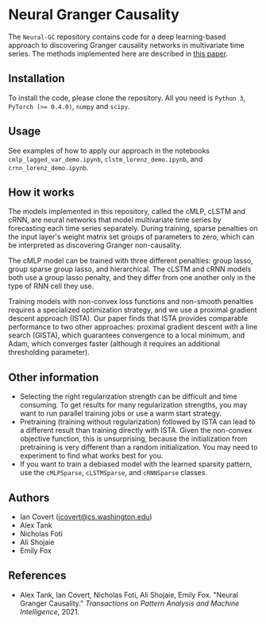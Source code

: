 # Neural Granger Causality

The `Neural-GC` repository contains code for a deep learning-based approach to discovering Granger causality networks in multivariate time series. The methods implemented here are described in [this paper](https://arxiv.org/abs/1802.05842).

## Installation

To install the code, please clone the repository. All you need is `Python 3`, `PyTorch (>= 0.4.0)`, `numpy` and `scipy`.

## Usage

See examples of how to apply our approach in the notebooks `cmlp_lagged_var_demo.ipynb`, `clstm_lorenz_demo.ipynb`, and `crnn_lorenz_demo.ipynb`.

## How it works

The models implemented in this repository, called the cMLP, cLSTM and cRNN, are neural networks that model multivariate time series by forecasting each time series separately. During training, sparse penalties on the input layer's weight matrix set groups of parameters to zero, which can be interpreted as discovering Granger non-causality.

The cMLP model can be trained with three different penalties: group lasso, group sparse group lasso, and hierarchical. The cLSTM and cRNN models both use a group lasso penalty, and they differ from one another only in the type of RNN cell they use.

Training models with non-convex loss functions and non-smooth penalties requires a specialized optimization strategy, and we use a proximal gradient descent approach (ISTA). Our paper finds that ISTA provides comparable performance to two other approaches: proximal gradient descent with a line search (GISTA), which guarantees convergence to a local minimum, and Adam, which converges faster (although it requires an additional thresholding parameter).

## Other information

- Selecting the right regularization strength can be difficult and time consuming. To get results for many regularization strengths, you may want to run parallel training jobs or use a warm start strategy.
- Pretraining (training without regularization) followed by ISTA can lead to a different result than training directly with ISTA. Given the non-convex objective function, this is unsurprising, because the initialization from pretraining is very different than a random initialization. You may need to experiment to find what works best for you.
- If you want to train a debiased model with the learned sparsity pattern, use the `cMLPSparse`, `cLSTMSparse`, and `cRNNSparse` classes.

## Authors

- Ian Covert (<icovert@cs.washington.edu>)
- Alex Tank
- Nicholas Foti
- Ali Shojaie
- Emily Fox

## References

- Alex Tank, Ian Covert, Nicholas Foti, Ali Shojaie, Emily Fox. "Neural Granger Causality." *Transactions on Pattern Analysis and Machine Intelligence*, 2021.